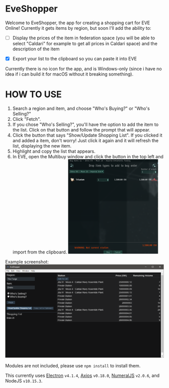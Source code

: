 # EveShopper

Welcome to EveShopper, the app for creating a shopping cart for EVE Online! Currently it gets items by region, but soon I'll add the ability to:

- [ ] Display the prices of the item in federation space (you will be able to select "Caldari" for example to get all prices in Caldari space) and the description of the item

- [x] Export your list to the clipboard so you can paste it into EVE

Currently there is no icon for the app, and is Windows-only (since i have no idea if i can build it for macOS without it breaking something).

# HOW TO USE

1. Search a region and item, and choose "Who's Buying?" or "Who's Selling?"
2. Click "Fetch".
3. If you chose "Who's Selling?", you'll have the option to add the item to the list. Click on that button and follow the prompt that will appear.
4. Click the button that says "Show/Update Shopping List". If you clicked it and added a item, don't worry! Just click it again and it will refresh the list, displaying the new item.
5. Highlight and copy the list that appears.
6. In EVE, open the Multibuy window and click the button in the top left and import from the clipboard. ![Multibuy.png](./Images/Multibuy.png)

Example screenshot: ![Screenshot.PNG](./Images/image.png)

Modules are not included, please use `npm install` to install them.

This currently uses [Electron](https://electronjs.org) `v4.1.4`, [Axios](https://github.com/axios/axios) `v0.18.0`, [NumeralJS](http://numeraljs.com) `v2.0.6`, and NodeJS `v10.15.3`.
